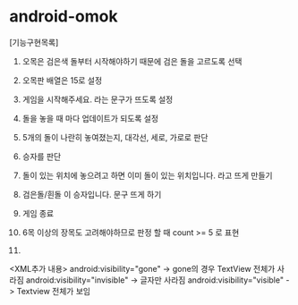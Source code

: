 # android-omok
[기능구현목록]

1. 오목은 검은색 돌부터 시작해야하기 때문에 검은 돌을 고르도록 선택
2. 오목판 배열은 15로 설정
3. 게임을 시작해주세요. 라는 문구가 뜨도록 설정
4. 돌을 놓을 때 마다 업데이트가 되도록 설정
5. 5개의 돌이 나란히 놓여졌는지, 대각선, 세로, 가로로 판단
6. 승자를 판단
7. 돌이 있는 위치에 놓으려고 하면 이미 돌이 있는 위치입니다. 라고 뜨게 만들기
8. 검은돌/흰돌 이 승자입니다. 문구 뜨게 하기
9. 게임 종료
10. 6목 이상의 장목도 고려해야하므로 판정 할 때 count >= 5 로 표현

11. 
<XML추가 내용> 
    android:visibility="gone" -> gone의 경우 TextView 전체가 사라짐
    android:visibility="invisible" -> 글자만 사라짐
    android:visibility="visible" -> Textview 전체가 보임
